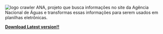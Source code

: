 ![logo](https://github.com/firedm/FireDM/blob/master/icons/48x48.png)
crawler ANA, projeto que busca informações no site da Agência Nacional de Águas e transformas essas informações para serem usados em planilhas eletrônicas.

[**Download Latest version!!**](https://github.com/raylan-oliveira/crawler-ANA/releases/latest)
